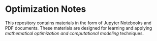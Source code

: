 # Optimization Notes

This repository contains materials in the form of Jupyter Notebooks and PDF documents. 
These materials are designed for learning and applying *mathematical optimization and computational modeling* techniques.
